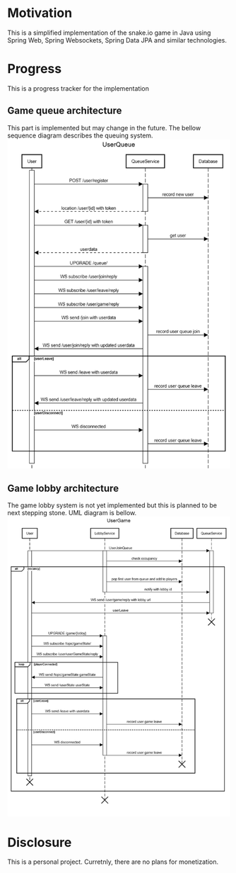 # Motivation
This is a simplified implementation of the snake.io game in Java using Spring Web, Spring Websockets, Spring Data JPA and similar technologies.

# Progress
This is a progress tracker for the implementation
## Game queue architecture
This part is implemented but may change in the future. The bellow sequence diagram describes the queuing system.
![UserQueue](https://github.com/ggtoth/SnakeGame/blob/master/docs/UserQueue.png?raw=true)

## Game lobby architecture
The game lobby system is not yet implemented but this is planned to be next stepping stone. UML diagram is bellow.
![UserGame](https://github.com/ggtoth/SnakeGame/blob/master/docs/UserGame.png?raw=true)

# Disclosure
This is a personal project. Curretnly, there are no plans for monetization.
